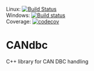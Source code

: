 Linux: [![Build Status](https://travis-ci.org/rkollataj/CANdbc.svg?branch=master)](https://travis-ci.org/rkollataj/CANdbc) <br />
Windows: [![Build status](https://ci.appveyor.com/api/projects/status/cq9bwxy8qc56fx9p/branch/master?svg=true)](https://ci.appveyor.com/project/rkollataj/candbc/branch/master) <br />
Coverage: [![codecov](https://codecov.io/gh/rkollataj/CANdbc/branch/master/graph/badge.svg)](https://codecov.io/gh/rkollataj/CANdbc)

# CANdbc
C++ library for CAN DBC handling

